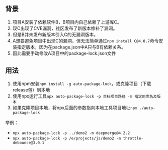 ## 背景
1. 项目A安装了依赖软件B，B项目内自己依赖了上游库C。
2. 现C出现了CVE漏洞，社区发布了新版本修补了漏洞。
3. 但是B并未发布新版本引入C的无漏洞版本。
4. A想要避免项目中出现C的漏洞，但无法简单通过`npm install C@4.0.7`命令安装指定版本，因为在package.json中A只与B有依赖关系。
5. 因此需要手动修改A项目中的package-lock.json文件

## 用法

1. 使用npm安装`npm install -g auto-package-lock`，或克隆项目（下载release包）到本地
2. 使用npx运行工具`npx auto-package-lock -p 目标项目路径 -m 指定的库名及版本`
3. 如果克隆项目本地，将npx后面的参数指向本地工具项目地址`npx ./auto-package-lock`

举例：

- `npx auto-package-lock -p ../demo2 -m deepmerge@4.2.2`
- `npx auto-package-lock -p /e/projects/js/demo2 -m throttle-debounce@3.0.1`
